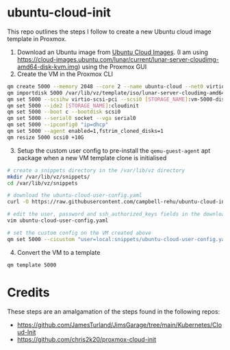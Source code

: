 # ubuntu-cloud-init

This repo outlines the steps I follow to create a new Ubuntu cloud image template in Proxmox.

1. Download an Ubuntu image from [Ubuntu Cloud Images](https://cloud-images.ubuntu.com/). (I am using https://cloud-images.ubuntu.com/lunar/current/lunar-server-cloudimg-amd64-disk-kvm.img) using the Proxmox GUI
2. Create the VM in the Proxmox CLI

```bash
qm create 5000 --memory 2048 --core 2 --name ubuntu-cloud --net0 virtio,bridge=vmbr0
qm importdisk 5000 /var/lib/vz/template/iso/lunar-server-cloudimg-amd64-disk-kvm.img [STORAGE_NAME]
qm set 5000 --scsihw virtio-scsi-pci --scsi0 [STORAGE_NAME]:vm-5000-disk-0
qm set 5000 --ide2 [STORAGE_NAME]:cloudinit
qm set 5000 --boot c --bootdisk scsi0
qm set 5000 --serial0 socket --vga serial0
qm set 5000 --ipconfig0 "ip=dhcp"
qm set 5000 --agent enabled=1,fstrim_cloned_disks=1
qm resize 5000 scsi0 +10G
```

3. Setup the custom user config to pre-install the `qemu-guest-agent` apt package when a new VM template clone is initialised

```bash
# create a snippets directory in the /var/lib/vz directory
mkdir /var/lib/vz/snippets/
cd /var/lib/vz/snippets

# download the ubuntu-cloud-user-config.yaml
curl -O https://raw.githubusercontent.com/campbell-rehu/ubuntu-cloud-init/main/ubuntu-cloud-user-config.yaml

# edit the user, password and ssh_authorized_keys fields in the downloaded file
vim ubuntu-cloud-user-config.yaml

# set the custom config on the VM created above
qm set 5000 --cicustom "user=local:snippets/ubuntu-cloud-user-config.yaml"
```

4. Convert the VM to a template

```bash
qm template 5000
```

# Credits

These steps are an amalgamation of the steps found in the following repos:

- https://github.com/JamesTurland/JimsGarage/tree/main/Kubernetes/Cloud-Init
- https://github.com/chris2k20/proxmox-cloud-init
